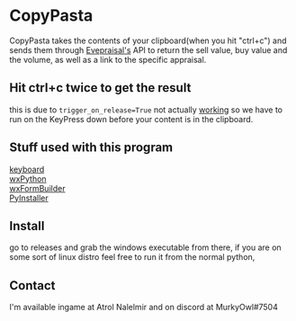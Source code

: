 # CopyPasta


CopyPasta takes the contents of your clipboard(when you hit "ctrl+c") and sends them through [Evepraisal's](https://evepraisal.com/) API to return the sell value, buy value and the volume, as well as a link to the specific appraisal.

## Hit ctrl+c twice to get the result

this is due to `trigger_on_release=True` not actually [working](https://github.com/boppreh/keyboard/issues/178) so we have to run on the KeyPress down before your content is in the clipboard.

## Stuff used with this program

[keyboard](https://github.com/boppreh/)<br/>
[wxPython](https://www.wxpython.org/)<br/>
[wxFormBuilder](https://github.com/wxFormBuilder/wxFormBuilder)<br/>
[PyInstaller](https://www.pyinstaller.org/)<br/>

## Install
go to releases and grab the windows executable from there, if you are on some sort of linux distro feel free to run it from the normal python, 

## Contact
I'm available ingame at Atrol Nalelmir and on discord at MurkyOwl#7504
